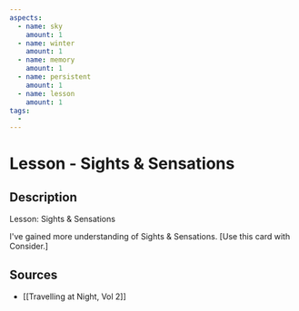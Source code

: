 ```yaml
---
aspects: 
  - name: sky
    amount: 1
  - name: winter
    amount: 1
  - name: memory
    amount: 1
  - name: persistent
    amount: 1
  - name: lesson
    amount: 1
tags:
  - 
---
```


# Lesson - Sights & Sensations

## Description
Lesson: Sights & Sensations

I've gained more understanding of Sights & Sensations. [Use this card with Consider.]
## Sources
- [[Travelling at Night, Vol 2]]